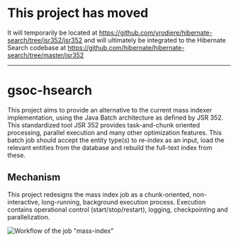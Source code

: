 # This project has moved

It will temporarily be located at https://github.com/yrodiere/hibernate-search/tree/jsr352/jsr352
and will ultimately be integrated to the Hibernate Search codebase
at https://github.com/hibernate/hibernate-search/tree/master/jsr352

---

# gsoc-hsearch

This project aims to provide an alternative to the current mass indexer 
implementation, using the Java Batch architecture as defined by JSR 352. This 
standardized tool JSR 352 provides task-and-chunk oriented processing, parallel 
execution and many other optimization features. This batch job should accept 
the entity type(s) to re-index as an input, load the relevant entities from the 
database and rebuild the full-text index from these.

## Mechanism

This project redesigns the mass index job as a chunk-oriented, non-interactive,
long-running, background execution process. Execution contains operational
control (start/stop/restart), logging, checkpointing and parallelization.

![Workflow of the job "mass-index"][1]

[1]: https://raw.githubusercontent.com/mincong-h/gsoc-hsearch/master/img/mass-index.png
